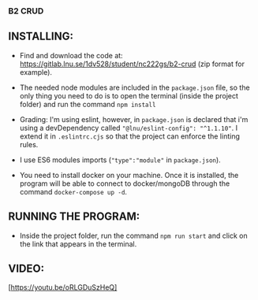 ### B2 CRUD

## INSTALLING:

- Find and download the code at: https://gitlab.lnu.se/1dv528/student/nc222gs/b2-crud (zip format for example).

- The needed node modules are included in the `package.json` file, so the only thing you need to do is to open the terminal (inside the project folder) and run the command `npm install`

- Grading: I'm using eslint, however, in `package.json` is declared that i'm using a devDependency called `"@lnu/eslint-config": "^1.1.10"`. I extend it in `.eslintrc.cjs` so that the project can enforce the linting rules.

- I use ES6 modules imports (`"type":"module"` in `package.json`).

- You need to install docker on your machine. Once it is installed, the program will be able to connect to docker/mongoDB through the command `docker-compose up -d`.

## RUNNING THE PROGRAM:

- Inside the project folder, run the command `npm run start` and click on the link that appears in the terminal.

## VIDEO:

[https://youtu.be/oRLGDuSzHeQ]
